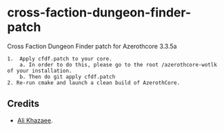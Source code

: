 # cross-faction-dungeon-finder-patch
Cross Faction Dungeon Finder patch for Azerothcore 3.3.5a


```
1.  Apply cfdf.patch to your core.
    a. In order to do this, please go to the root /azerothcore-wotlk of your installation.
    b. Then do git apply cfdf.patch 
2. Re-run cmake and launch a clean build of AzerothCore.
```
## Credits
* [Ali Khazaee](https://github.com/Ali-Khazaee).
